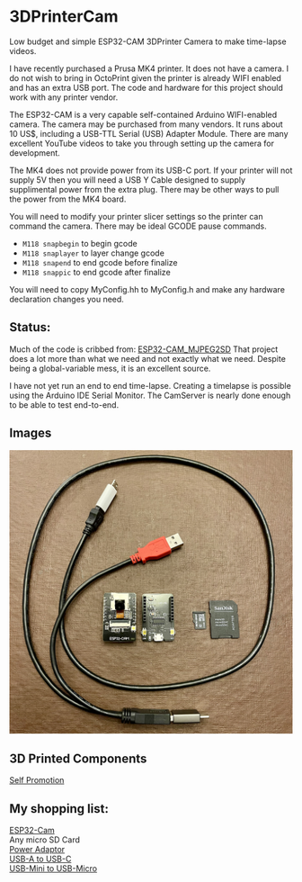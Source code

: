 # 3DPrinterCam
Low budget and simple ESP32-CAM 3DPrinter Camera to make time-lapse videos.

I have recently purchased a Prusa MK4 printer. It does not have a camera. I do not wish to bring in OctoPrint given the printer is already WIFI enabled and has an extra USB port. The code and hardware for this project should work with any printer vendor.

The ESP32-CAM is a very capable self-contained Arduino WIFI-enabled camera. The camera may be purchased from many vendors. It runs about 10 US$, including a USB-TTL Serial (USB) Adapter Module. There are many excellent YouTube videos to take you through setting up the camera for development.

The MK4 does not provide power from its USB-C port. If your printer will not supply 5V then you will need a USB Y Cable designed to supply supplimental power from the extra plug. There may be other ways to pull the power from the MK4 board.

You will need to modify your printer slicer settings so the printer can command the camera. There may be ideal GCODE pause commands.
- `M118 snapbegin` to begin gcode
- `M118 snaplayer` to layer change gcode
- `M118 snapend` to end gcode before finalize
- `M118 snappic` to end gcode after finalize

You will need to copy MyConfig.hh to MyConfig.h and make any hardware declaration changes you need.

## Status:

Much of the code is cribbed from: [ESP32-CAM_MJPEG2SD](https://github.com/s60sc/ESP32-CAM_MJPEG2SD)
That project does a lot more than what we need and not exactly what we need. Despite being a global-variable mess, it is an excellent source.

I have not yet run an end to end time-lapse. Creating a timelapse is possible using the Arduino IDE Serial Monitor. The CamServer is nearly done enough to be able to test end-to-end.

## Images
![Hardware](Hardware.jpeg)

## 3D Printed Components
[Self Promotion](https://www.printables.com/@Jove/models)

## My shopping list:
[ESP32-Cam](https://www.amazon.com/dp/B0948ZFTQZ?psc=1&ref=ppx_yo2ov_dt_b_product_details)\
Any micro SD Card\
[Power Adaptor](https://www.amazon.com/dp/B003HHK576?psc=1&ref=ppx_yo2ov_dt_b_product_details)\
[USB-A to USB-C](https://www.amazon.com/dp/B09SZ5NHF4?psc=1&ref=ppx_yo2ov_dt_b_product_details)\
[USB-Mini to USB-Micro](https://www.amazon.com/dp/B08FRNCQXP?psc=1&ref=ppx_yo2ov_dt_b_product_details)
